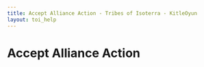 ```yaml
---
title: Accept Alliance Action - Tribes of Isoterra - KitleOyun
layout: toi_help
---
```


<h1 class="h1">Accept Alliance Action</h1>
